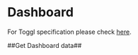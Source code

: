 Dashboard
==========

For Toggl specification please check [here](https://github.com/toggl/toggl_api_docs/blob/master/chapters/dashboard.md).

##Get Dashboard data##
